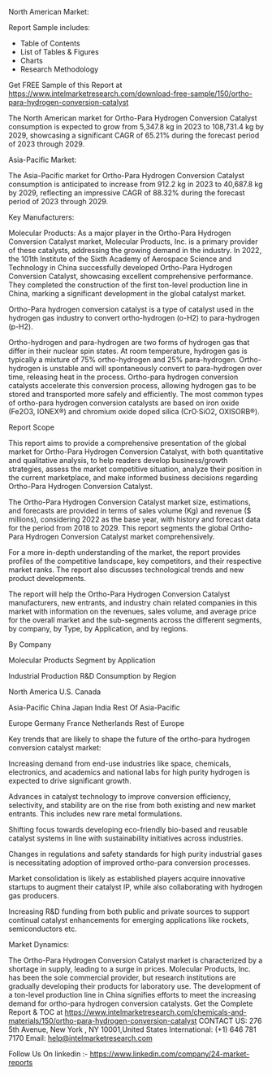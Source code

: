 
North American Market:



Report Sample includes:
- Table of Contents
- List of Tables & Figures
- Charts
- Research Methodology

Get FREE Sample of this Report at https://www.intelmarketresearch.com/download-free-sample/150/ortho-para-hydrogen-conversion-catalyst


The North American market for Ortho-Para Hydrogen Conversion Catalyst consumption is expected to grow from 5,347.8 kg in 2023 to 108,731.4 kg by 2029, showcasing a significant CAGR of 65.21% during the forecast period of 2023 through 2029.


Asia-Pacific Market:



The Asia-Pacific market for Ortho-Para Hydrogen Conversion Catalyst consumption is anticipated to increase from 912.2 kg in 2023 to 40,687.8 kg by 2029, reflecting an impressive CAGR of 88.32% during the forecast period of 2023 through 2029.


Key Manufacturers:



Molecular Products: As a major player in the Ortho-Para Hydrogen Conversion Catalyst market, Molecular Products, Inc. is a primary provider of these catalysts, addressing the growing demand in the industry.
In 2022, the 101th Institute of the Sixth Academy of Aerospace Science and Technology in China successfully developed Ortho-Para Hydrogen Conversion Catalyst, showcasing excellent comprehensive performance. They completed the construction of the first ton-level production line in China, marking a significant development in the global catalyst market.


Ortho-Para hydrogen conversion catalyst is a type of catalyst used in the hydrogen gas industry to convert ortho-hydrogen (o-H2) to para-hydrogen (p-H2).



Ortho-hydrogen and para-hydrogen are two forms of hydrogen gas that differ in their nuclear spin states.
At room temperature, hydrogen gas is typically a mixture of 75% ortho-hydrogen and 25% para-hydrogen.
Ortho-hydrogen is unstable and will spontaneously convert to para-hydrogen over time, releasing heat in the process.
Ortho-para hydrogen conversion catalysts accelerate this conversion process, allowing hydrogen gas to be stored and transported more safely and efficiently.
The most common types of ortho-para hydrogen conversion catalysts are based on iron oxide (Fe2O3, IONEX®) and chromium oxide doped silica (CrO·SiO2, OXISORB®).


Report Scope



This report aims to provide a comprehensive presentation of the global market for Ortho-Para Hydrogen Conversion Catalyst, with both quantitative and qualitative analysis, to help readers develop business/growth strategies, assess the market competitive situation, analyze their position in the current marketplace, and make informed business decisions regarding Ortho-Para Hydrogen Conversion Catalyst.



The Ortho-Para Hydrogen Conversion Catalyst market size, estimations, and forecasts are provided in terms of sales volume (Kg) and revenue ($ millions), considering 2022 as the base year, with history and forecast data for the period from 2018 to 2029. This report segments the global Ortho-Para Hydrogen Conversion Catalyst market comprehensively.



For a more in-depth understanding of the market, the report provides profiles of the competitive landscape, key competitors, and their respective market ranks. The report also discusses technological trends and new product developments.



The report will help the Ortho-Para Hydrogen Conversion Catalyst manufacturers, new entrants, and industry chain related companies in this market with information on the revenues, sales volume, and average price for the overall market and the sub-segments across the different segments, by company, by Type, by Application, and by regions.

By Company



Molecular Products
Segment by Application



Industrial Production
R&D
Consumption by Region



North America
U.S.
Canada


Asia-Pacific
China
Japan
India
Rest Of Asia-Pacific


Europe
Germany
France
Netherlands
Rest of Europe


Key trends that are likely to shape the future of the ortho-para hydrogen conversion catalyst market:



Increasing demand from end-use industries like space, chemicals, electronics, and academics and national labs for high purity hydrogen is expected to drive significant growth.

Advances in catalyst technology to improve conversion efficiency, selectivity, and stability are on the rise from both existing and new market entrants. This includes new rare metal formulations.

Shifting focus towards developing eco-friendly bio-based and reusable catalyst systems in line with sustainability initiatives across industries.

Changes in regulations and safety standards for high purity industrial gases is necessitating adoption of improved ortho-para conversion processes.

Market consolidation is likely as established players acquire innovative startups to augment their catalyst IP, while also collaborating with hydrogen gas producers.

Increasing R&D funding from both public and private sources to support continual catalyst enhancements for emerging applications like rockets, semiconductors etc.



Market Dynamics:



The Ortho-Para Hydrogen Conversion Catalyst market is characterized by a shortage in supply, leading to a surge in prices. Molecular Products, Inc. has been the sole commercial provider, but research institutions are gradually developing their products for laboratory use.
The development of a ton-level production line in China signifies efforts to meet the increasing demand for ortho-para hydrogen conversion catalysts.
Get the Complete Report & TOC at https://www.intelmarketresearch.com/chemicals-and-materials/150/ortho-para-hydrogen-conversion-catalyst
CONTACT US:
276 5th Avenue, New York , NY 10001,United States
International: (+1) 646 781 7170
Email: help@intelmarketresearch.com

Follow Us On linkedin :- https://www.linkedin.com/company/24-market-reports
